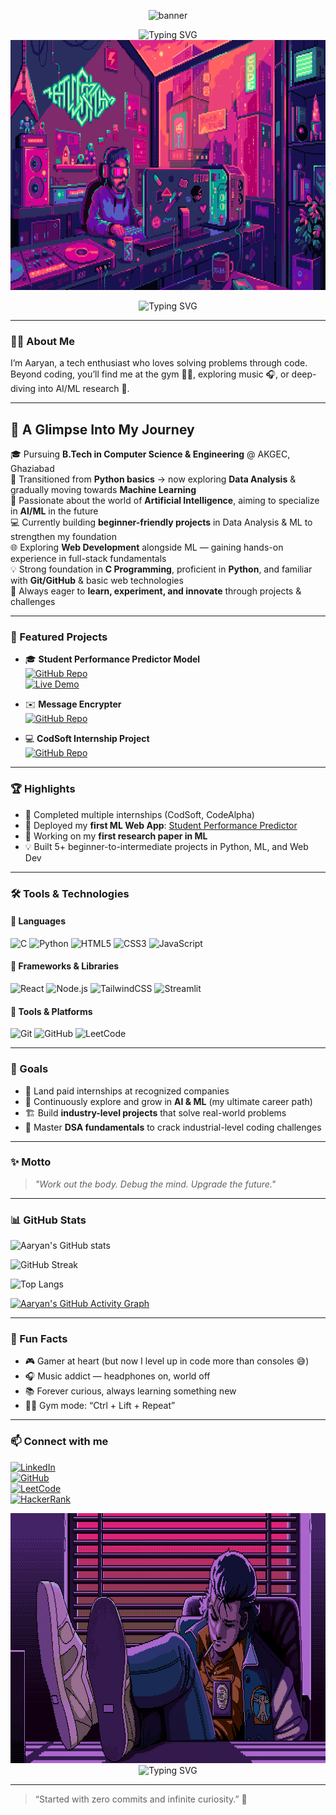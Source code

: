 <p align="center">
  <img src="https://capsule-render.vercel.app/api?type=shark&color=gradient&height=100&section=header&fontSize=40&animation=twinkling&fontColor=000000" alt="banner" />
</p>

<div align="center">

  <img src="https://readme-typing-svg.herokuapp.com?font=Fira+Code&size=28&pause=1000&center=true&vCenter=true&width=700&lines=💬+Hey+There+.+.+.+!;+🗣️+I+am+👤+Aaryan+Kumar+👤;🔊...+Welcome+to+my+profile!+📝" alt="Typing SVG" />

  <br/>
  <img src="4.gif" alt="Cartoon robot coding" width="1500" height="400"/>

</div>

<p align="center">
  <img src="https://readme-typing-svg.herokuapp.com?font=Fira+Code&weight=600&size=28&pause=1000&color=36BCF7&center=true&vCenter=true&width=650&lines=🌐+Tech+Explorer;🚀+Aspiring+SDE;🤖+AI%2FML+Enthusiast&multi=true" alt="Typing SVG" />
</p>

---

### 👨‍💻 About Me
I’m Aaryan, a tech enthusiast who loves solving problems through code.  
Beyond coding, you’ll find me at the gym 🏋️‍♂️, exploring music 🎧, or deep-diving into AI/ML research 🤖.

---

## 🌟 A Glimpse Into My Journey

🎓 Pursuing **B.Tech in Computer Science & Engineering** @ AKGEC, Ghaziabad  
🌱 Transitioned from **Python basics** → now exploring **Data Analysis** & gradually moving towards **Machine Learning**  
🧠 Passionate about the world of **Artificial Intelligence**, aiming to specialize in **AI/ML** in the future  
💻 Currently building **beginner-friendly projects** in Data Analysis & ML to strengthen my foundation  
🌐 Exploring **Web Development** alongside ML — gaining hands-on experience in full-stack fundamentals  
💡 Strong foundation in **C Programming**, proficient in **Python**, and familiar with **Git/GitHub** & basic web technologies  
🚀 Always eager to **learn, experiment, and innovate** through projects & challenges

---

### 🌟 Featured Projects

- 🎓 **Student Performance Predictor Model**  
  [![GitHub Repo](https://img.shields.io/badge/Repo-Student--Performance--Predictor--Model-blue?style=for-the-badge&logo=github)](https://github.com/aaryan498/STUDENT-PERFORMANCE-PREDICTOR-MODEL)  
  [![Live Demo](https://img.shields.io/badge/Live-Demo-brightgreen?style=for-the-badge&logo=streamlit&logoColor=white)](https://student-performance-predictor-model-aaryan.streamlit.app/)

- ✉️ **Message Encrypter**  
  [![GitHub Repo](https://img.shields.io/badge/Repo-Message--Encrypter-green?style=for-the-badge&logo=github)](https://github.com/aaryan498/Project-Encoder-Decoder)

- 💻 **CodSoft Internship Project**  
  [![GitHub Repo](https://img.shields.io/badge/Repo-CodSoft--Internship--Project-purple?style=for-the-badge&logo=github)](https://github.com/aaryan498/CODSOFT)

---

### 🏆 Highlights
- 🥇 Completed multiple internships (CodSoft, CodeAlpha)  
- 🚀 Deployed my **first ML Web App**: [Student Performance Predictor](https://your-streamlit-link)  
- 📜 Working on my **first research paper in ML**  
- 💡 Built 5+ beginner-to-intermediate projects in Python, ML, and Web Dev

---

### 🛠️ Tools & Technologies

#### 🔹 Languages
![C](https://img.shields.io/badge/C-00599C?style=for-the-badge&logo=c&logoColor=white)
![Python](https://img.shields.io/badge/Python-3776AB?style=for-the-badge&logo=python&logoColor=white)
![HTML5](https://img.shields.io/badge/HTML5-E34F26?style=for-the-badge&logo=html5&logoColor=white)
![CSS3](https://img.shields.io/badge/CSS3-1572B6?style=for-the-badge&logo=css3&logoColor=white)
![JavaScript](https://img.shields.io/badge/JavaScript-F7DF1E?style=for-the-badge&logo=javascript&logoColor=black)

#### 🔹 Frameworks & Libraries
![React](https://img.shields.io/badge/React-20232A?style=for-the-badge&logo=react&logoColor=61DAFB)
![Node.js](https://img.shields.io/badge/Node.js-339933?style=for-the-badge&logo=nodedotjs&logoColor=white)
![TailwindCSS](https://img.shields.io/badge/TailwindCSS-06B6D4?style=for-the-badge&logo=tailwindcss&logoColor=white)
![Streamlit](https://img.shields.io/badge/Streamlit-FF4B4B?style=for-the-badge&logo=streamlit&logoColor=white)

#### 🔹 Tools & Platforms
![Git](https://img.shields.io/badge/Git-F05032?style=for-the-badge&logo=git&logoColor=white)
![GitHub](https://img.shields.io/badge/GitHub-181717?style=for-the-badge&logo=github&logoColor=white)
![LeetCode](https://img.shields.io/badge/LeetCode-FFA116?style=for-the-badge&logo=leetcode&logoColor=black)

---

### 🎯 Goals  

- 💼 Land paid internships at recognized companies  
- 🤖 Continuously explore and grow in **AI & ML** (my ultimate career path)  
- 🏗️ Build **industry-level projects** that solve real-world problems  
- 🔑 Master **DSA fundamentals** to crack industrial-level coding challenges

---

### ✨ Motto  
> _"Work out the body. Debug the mind. Upgrade the future."_

---

### 📊 GitHub Stats

![Aaryan's GitHub stats](https://github-readme-stats.vercel.app/api?username=aaryan498&show_icons=true&theme=radical)

![GitHub Streak](https://streak-stats.demolab.com?user=aaryan498&theme=radical)

![Top Langs](https://github-readme-stats.vercel.app/api/top-langs/?username=aaryan498&layout=compact&theme=radical)

[![Aaryan's GitHub Activity Graph](https://github-readme-activity-graph.vercel.app/graph?username=aaryan498&theme=radical)](https://github.com/aaryan498)

---

### 🎯 Fun Facts
- 🎮 Gamer at heart (but now I level up in code more than consoles 😅)  
- 🎧 Music addict — headphones on, world off  
- 📚 Forever curious, always learning something new  
- 🏋️‍♂️ Gym mode: “Ctrl + Lift + Repeat”

---

### 📫 Connect with me

[![LinkedIn](https://img.shields.io/badge/LinkedIn-Connect-blue?style=for-the-badge&logo=linkedin)](https://www.linkedin.com/in/aaryan-kumar-ai-498-coder)  
[![GitHub](https://img.shields.io/badge/GitHub-Profile-black?style=for-the-badge&logo=github)](https://github.com/aaryan498)  
[![LeetCode](https://img.shields.io/badge/LeetCode-Profile-orange?style=for-the-badge&logo=leetcode)](https://leetcode.com/u/aaryan_498/)  
[![HackerRank](https://img.shields.io/badge/HackerRank-Profile-2EC866?style=for-the-badge&logo=hackerrank&logoColor=white)](https://www.hackerrank.com/profile/kumaraaryan498)
<div align="center">
 
  <img src="1.gif" alt="Cartoon robot coding" width="1500" height="400"/>
  <br/>
  <img src="https://readme-typing-svg.herokuapp.com?font=Fira+Code&size=28&pause=1000&center=true&vCenter=true&width=700&lines=🔊+Waiting+for+you+to+connect+.+.+.+!;🤝+Thank+you+!" alt="Typing SVG" />
</div>

---

> “Started with zero commits and infinite curiosity.” 🌱
